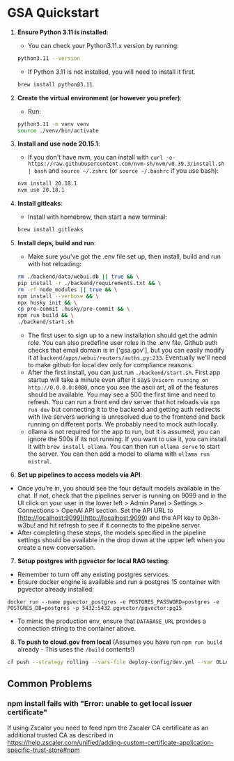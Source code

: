 # GSA Quickstart

1. **Ensure Python 3.11 is installed**:

   - You can check your Python3.11.x version by running:

   ```bash
   python3.11 --version
   ```

   - If Python 3.11 is not installed, you will need to install it first.

   ```bash
   brew install python@3.11
   ```

2. **Create the virtual environment (or however you prefer)**:

   - Run:

   ```bash
   python3.11 -m venv venv
   source ./venv/bin/activate
   ```

3. **Install and use node 20.15.1**:

   - If you don't have nvm, you can install with `curl -o- https://raw.githubusercontent.com/nvm-sh/nvm/v0.39.3/install.sh | bash` and `source ~/.zshrc` (or `source ~/.bashrc` if you use bash):

   ```bash
   nvm install 20.18.1
   nvm use 20.18.1
   ```

4. **Install gitleaks**:

   - Install with homebrew, then start a new terminal:

   ```bash
   brew install gitleaks
   ```

5. **Install deps, build and run**:

   - Make sure you've got the .env file set up, then install, build and run with hot reloading:

   ```bash
   rm ./backend/data/webui.db || true && \
   pip install -r ./backend/requirements.txt && \
   rm -rf node_modules || true && \
   npm install --verbose && \
   npx husky init && \
   cp pre-commit .husky/pre-commit && \
   npm run build && \
   ./backend/start.sh
   ```

   - The first user to sign up to a new installation should get the admin role. You can also predefine user roles in the .env file. Github auth checks that email domain is in ['gsa.gov'], but you can easily modify it at `backend/apps/webui/routers/auths.py:233`. Eventually we'll need to make github for local dev only for compliance reasons.
   - After the first install, you can just run `./backend/start.sh`. First app startup will take a minute even after it says `Uvicorn running on http://0.0.0.0:8080`, once you see the ascii art, all of the features should be available. You may see a 500 the first time and need to refresh. You can run a front end dev server that hot reloads via `npm run dev` but connecting it to the backend and getting auth redirects with live servers working is unresolved due to the frontend and back running on different ports. We probably need to mock auth locally.
   - ollama is not required for the app to run, but it is assumed, you can ignore the 500s if its not running. If you want to use it, you can install it with `brew install ollama`. You can then run `ollama serve` to start the server. You can then add a model to ollama with `ollama run mistral`.

6. **Set up pipelines to access models via API**:

- Once you're in, you should see the four default models available in the chat. If not, check that the pipelines server is running on 9099 and in the UI click on your user in the lower left > Admin Panel > Settings > Connections > OpenAI API section. Set the API URL to [<http://localhost:9099](http://localhost:9099>) and the API key to 0p3n-w3bu! and hit refresh to see if it connects to the pipeline server.
- After completing these steps, the models specified in the pipeline settings should be available in the drop down at the upper left when you create a new conversation.

7. **Setup postgres with pgvector for local RAG testing**:

- Remember to turn off any existing postgres services.
- Ensure docker engine is available and run a postgres 15 container with pgvector already installed:

`docker run --name pgvector_postgres -e POSTGRES_PASSWORD=postgres -e POSTGRES_DB=postgres -p 5432:5432 pgvector/pgvector:pg15`

- To mimic the production env, ensure that `DATABASE_URL` provides a connection string to the container above.

8. **To push to cloud.gov from local**
   (Assumes you have run `npm run build` already - This uses the `/build` contents!)

```bash
cf push --strategy rolling --vars-file deploy-config/dev.yml --var OLLAMA_BASE_URL="$OLLAMA_BASE_URL" --var WEBUI_NAME="$WEBUI_NAME" --var SCARF_NO_ANALYTICS="$SCARF_NO_ANALYTICS" --var DO_NOT_TRACK="$DO_NOT_TRACK" --var ANONYMIZED_TELEMETRY="$ANONYMIZED_TELEMETRY" --var GITHUBLOCAL_CLIENT_ID="$GITHUBLOCAL_CLIENT_ID" --var GITHUBLOCAL_CLIENT_SECRET="$GITHUBLOCAL_CLIENT_SECRET" --var AWS_ACCESS_KEY_ID="$AWS_ACCESS_KEY_ID" --var AWS_SECRET_ACCESS_KEY="$AWS_SECRET_ACCESS_KEY" --var AWS_DEFAULT_REGION="$AWS_DEFAULT_REGION" --var AZURE_OPENAI_API_KEY="$AZURE_OPENAI_API_KEY" --var AZURE_OPENAI_ENDPOINT="$AZURE_OPENAI_ENDPOINT" --var AZURE_OPENAI_API_VERSION="$AZURE_OPENAI_VERSION" --var AZURE_OPENAI_GPT35TURBO_DEPLOYMENT_NAME="$AZURE_OPENAI_GPT35TURBO_DEPLOYMENT_NAME" --var AZURE_OPENAI_GPT4OMNI_DEPLOYMENT_NAME="$AZURE_OPENAI_GPT4OMNI_DEPLOYMENT_NAME" --var WEBUI_SECRET_KEY="$WEBUI_SECRET_KEY" --var DEV_ADMIN_EMAILS="$DEV_ADMIN_EMAILS" --var DEV_USER_EMAILS="$DEV_USER_EMAILS" --var RAG_OPENAI_API_BASE_URL="$RAG_OPENAI_API_BASE_URL" --var RAG_OPENAI_API_KEY="$RAG_OPENAI_API_KEY" --var RAG_EMBEDDING_ENGINE="$RAG_EMBEDDING_ENGINE" --var DEPLOY_ROUTE="$DEPLOY_ROUTE" --var DEPLOY_ENV="$DEPLOY_ENV"
```

## Common Problems

### npm install fails with "Error: unable to get local issuer certificate"

If using Zscaler you need to feed npm the Zscaler CA certificate as an additional
trusted CA as described in https://help.zscaler.com/unified/adding-custom-certificate-application-specific-trust-store#npm
